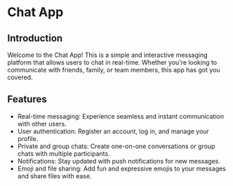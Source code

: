 # Chat App

## Introduction
Welcome to the Chat App! This is a simple and interactive messaging platform that allows users to chat in real-time. Whether you're looking to communicate with friends, family, or team members, this app has got you covered.

## Features
- Real-time messaging: Experience seamless and instant communication with other users.
- User authentication: Register an account, log in, and manage your profile.
- Private and group chats: Create one-on-one conversations or group chats with multiple participants.
- Notifications: Stay updated with push notifications for new messages.
- Emoji and file sharing: Add fun and expressive emojis to your messages and share files with ease.
